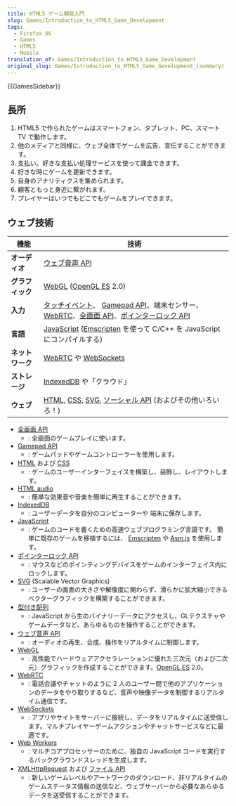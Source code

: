 ```yaml
---
title: HTML5 ゲーム開発入門
slug: Games/Introduction_to_HTML5_Game_Development
tags:
  - Firefox OS
  - Games
  - HTML5
  - Mobile
translation_of: Games/Introduction_to_HTML5_Game_Development
original_slug: Games/Introduction_to_HTML5_Game_Gevelopment_(summary)
---
```

{{GamesSidebar}}

## 長所

1. HTML5 で作られたゲームはスマートフォン、タブレット、PC、スマート TV で動作します。
2. 他のメディアと同様に、ウェブ全体でゲームを広告、宣伝することができます。
3. 支払い。好きな支払い処理サービスを使って課金できます。
4. 好きな時にゲームを更新できます。
5. 自身のアナリティクスを集められます。
6. 顧客ともっと身近に繋がれます。
7. プレイヤーはいつでもどこでもゲームをプレイできます。

## ウェブ技術

<table class="no-markdown standard-table">
  <thead>
    <tr>
      <th scope="col"><strong>機能</strong></th>
      <th scope="col"><strong>技術</strong></th>
    </tr>
  </thead>
  <tbody>
    <tr>
      <td><strong>オーディオ</strong></td>
      <td><a href="/ja/docs/Web/API/Web_Audio_API">ウェブ音声 API</a></td>
    </tr>
    <tr>
   <td><strong>グラフィック</strong></td>
      <td>
        <a href="/ja/docs/Web/API/WebGL_API">WebGL</a> (<a
          href="https://www.khronos.org/opengles/"
          >OpenGL ES</a
        >
        2.0)
      </td>
    </tr>
    <tr>
      <td><strong>入力</strong></td>
      <td>
        <a href="/ja/docs/Web/API/Touch_events">タッチイベント</a>、
        <a href="/ja/docs/Web/API/Gamepad_API/Using_the_Gamepad_API">Gamepad API</a>、端末センサー、<a href="/ja/docs/Web/API/WebRTC_API">WebRTC</a>、<a href="/ja/docs/Web/API/Fullscreen_API">全画面 API</a>、<a href="/ja/docs/Web/API/Pointer_Lock_API">ポインターロック API</a>
      </td>
    </tr>
    <tr>
      <td><strong>言語</strong></td>
      <td>
        <a href="/ja/docs/Web/JavaScript">JavaScript</a> (<a href="https://github.com/emscripten-core/emscripten/wiki">Emscripten</a> を使って C/C++ を JavaScript にコンパイルする)
      </td>
    </tr>
    <tr>
      <td><strong>ネットワーク</strong></td>
      <td><a href="/ja/docs/Web/API/WebRTC_API">WebRTC</a> や <a href="/ja/docs/Web/API/WebSockets_API">WebSockets</a></td>
    </tr>
    <tr>
      <td><strong>ストレージ</strong></td>
      <td><a href="/ja/docs/Web/API/IndexedDB_API">IndexedDB</a> や「クラウド」</td>
    </tr>
    <tr>
      <td><strong>ウェブ</strong></td>
      <td>
        <a href="/ja/docs/Web/HTML">HTML</a>,
        <a href="/ja/docs/Web/CSS">CSS</a>,
        <a href="/ja/docs/Web/SVG">SVG</a>,
        <a href="/ja/docs/Social_API">ソーシャル API</a> (およびその他いろいろ！)
      </td>
    </tr>
  </tbody>
</table>

- [全画面 API](/ja/docs/Web/API/Fullscreen_API)
  - : 全画面のゲームプレイに使います。
- [Gamepad API](/ja/docs/Web/API/Gamepad_API/Using_the_Gamepad_API)
  - : ゲームパッドやゲームコントローラーを使用します。
- [HTML](/ja/docs/Web/HTML) および [CSS](/ja/docs/Web/CSS)
  - : ゲームのユーザーインターフェイスを構築し、装飾し、レイアウトします。
- [HTML audio](/ja/docs/Web/HTML/Element/audio)
  - : 簡単な効果音や音楽を簡単に再生することができます。
- [IndexedDB](/ja/docs/Web/API/IndexedDB_API)
  - : ユーザーデータを自分のコンピューターや 端末に保存します。
- [JavaScript](/ja/docs/Web/JavaScript)
  - : ゲームのコードを書くための高速ウェブプログラミング言語です。
    簡単に既存のゲームを移植するには、 [Emscripten](https://github.com/emscripten-core/emscripten/wiki) や [Asm.js](http://asmjs.org/spec/latest/) を使用します。
- [ポインターロック API](/ja/docs/Web/API/Pointer_Lock_API)
  - : マウスなどのポインティングデバイスをゲームのインターフェイス内にロックします。
- [SVG](/ja/docs/Web/SVG) (Scalable Vector Graphics)
  - : ユーザーの画面の大きさや解像度に関わらず、滑らかに拡大縮小できるベクターグラフィックを構築することができます。
- [型付き配列](/ja/docs/Web/JavaScript/Typed_arrays)
  - : JavaScript から生のバイナリーデータにアクセスし、GLテクスチャやゲームデータなど、あらゆるものを操作することができます。
- [ウェブ音声 API](/ja/docs/Web/API/Web_Audio_API)
  - : オーディオの再生、合成、操作をリアルタイムに制御します。
- [WebGL](/ja/docs/Web/API/WebGL_API)
  - : 高性能でハードウェアアクセラレーションに優れた三次元（および二次元）グラフィックを作成することができます。[OpenGL ES](https://www.khronos.org/opengles/) 2.0。
- [WebRTC](/ja/docs/Web/API/WebRTC_API)
  - : 電話会議やチャットのように 2 人のユーザー間で他のアプリケーションのデータをやり取りするなど、音声や映像データを制御するリアルタイム通信です。
- [WebSockets](/ja/docs/Web/API/WebSockets_API)
  - : アプリやサイトをサーバーに接続し、データをリアルタイムに送受信します。マルチプレイヤーゲームアクションやチャットサービスなどに最適です。
- [Web Workers](/ja/docs/Web/API/Web_Workers_API/Using_web_workers)
  - : マルチコアプロセッサーのために、独自の JavaScript コードを実行するバックグラウンドスレッドを生成します。
- [XMLHttpRequest](/ja/docs/Web/API/XMLHttpRequest) および [ファイル API](/ja/docs/DOM/File_API)
  - : 新しいゲームレベルやアートワークのダウンロード、非リアルタイムのゲームステータス情報の送信など、ウェブサーバーから必要なあらゆるデータを送受信することができます。
